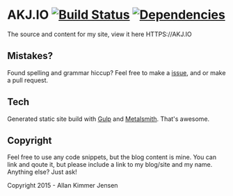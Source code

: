 # AKJ.IO  [![Build Status](https://travis-ci.org/Saturate/AKJIO.svg)](https://travis-ci.org/Saturate/AKJIO) [![Dependencies](https://david-dm.org/Saturate/AKJIO.svg)](https://david-dm.org/Saturate/AKJIO) 
The source and content for my site, view it here HTTPS://AKJ.IO

## Mistakes?
Found spelling and grammar hiccup? Feel free to make a [issue](https://github.com/Saturate/AKJIO/issues), and or make a pull request.

## Tech
Generated static site build with [Gulp](http://gulpjs.com/) and [Metalsmith](http://www.metalsmith.io/). That's awesome.

## Copyright
Feel free to use any code snippets, but the blog content is mine.
You can link and qoute it, but please include a link to my blog/site and my name.
Anything else? Just ask!

Copyright 2015 - Allan Kimmer Jensen

